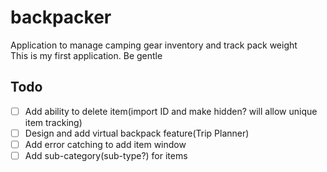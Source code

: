 # backpacker
Application to manage camping gear inventory and track pack weight  
This is my first application. Be gentle

## Todo
- [ ] Add ability to delete item(import ID and make hidden? will allow unique item tracking)  
- [ ] Design and add virtual backpack feature(Trip Planner)  
- [ ] Add error catching to add item window  
- [ ] Add sub-category(sub-type?) for items

